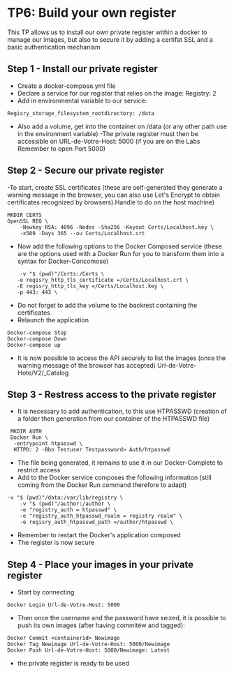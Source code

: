 # TP6: Build your own register

This TP allows us to install our own private register within a docker to manage our images, but also to secure it by adding a certifat SSL and a basic authentication mechanism 

## Step 1 - Install our private register
- Create a docker-compose.yml file
- Declare a service for our register that relies on the image: Registry: 2
- Add in environmental variable to our service:
```
Regisry_storage_filesystem_rootdirectory: /data
```
- Also add a volume, get into the container on /data (or any other path use in the environment variable)
-The private register must then be accessible on URL-de-Votre-Host: 5000 (if you are on the Labs Remember to open Port 5000)

## Step 2 - Secure our private register

-To start, create SSL certificates (these are self-generated they generate a warning message in the browser, you can also use Let's Encrypt to obtain certificates recognized by browsers).Handle to do on the host machine)
```
MKDIR CERTS
OpenSSL REQ \
    -Newkey RSA: 4096 -Nodes -Sha256 -Keyout Certs/Localhost.key \
    -x509 -Days 365 --ou Certs/Localhost.crt
```
- Now add the following options to the Docker Composed service (these are the options used with a Docker Run for you to transform them into a syntax for Docker-Concomose)
 ```
     -v "$ (pwd)"/Certs:/Certs \
    -e regisry_http_tls_certificate =/Certs/Localhost.crt \
    -E regisry_http_tls_key =/Certs/Localhost.key \
    -p 443: 443 \
```
- Do not forget to add the volume to the backrest containing the certificates
- Relaunch the application
```
Docker-compose Stop
Docker-compose Down
Docker-compose up
```
- It is now possible to access the API securely to list the images (once the warning message of the browser has accepted)
Url-de-Votre-Hote/V2/_Catalog

## Step 3 - Restress access to the private register

- It is necessary to add authentication, to this use HTPASSWD (creation of a folder then generation from our container of the HTPASSWD file)
```
 MKDIR AUTH
 Docker Run \
  -entrypoint htpasswd \
  HTTPD: 2 -Bbn Testuser Testpassword> Auth/htpasswd
```
- The file being generated, it remains to use it in our Docker-Complete to restrict access
- Add to the Docker service composes the following information (still coming from the Docker Run command therefore to adapt)
```
-v "$ (pwd)"/data:/var/lib/registry \
    -v "$ (pwd)"/author:/author \
    -e "registry_auth = htpasswd" \
    -e "registry_auth_htpasswd_realm = registry realm" \
    -e regisry_auth_htpasswd_path =/author/htpasswd \
```
- Remember to restart the Docker's application composed
- The register is now secure

## Step 4 - Place your images in your private register
- Start by connecting
```
Docker Login Url-de-Votre-Host: 5000

```
- Then once the username and the password have seized, it is possible to push its own images (after having commitéw and tagged):
```
Docker Commit <containerid> Newimage
Docker Tag Newimage Url-de-Votre-Host: 5000/Newimage
Docker Push Url-de-Votre-Host: 5000/Newimage: Latest
```
- the private register is ready to be used
